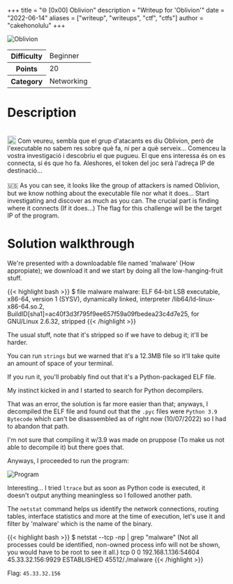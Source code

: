 +++
title = "🌐 [0x00] Oblivion"
description = "Writeup for 'Oblivion'"
date = "2022-06-14"
aliases = ["writeup", "writeups", "ctf", "ctfs"]
author = "cakehonolulu"
+++
<br>

![Oblivion](/images/ctfs/nuclio_cyberhack/oblivion/oblivion.png)

<table>
<thead>
  <tr>
    <th>Difficulty</th>
    <td>Beginner</td>
  </tr>
</thead>
<tbody>
  <tr>
    <th>Points</th>
    <td>20</td>
  </tr>
  <tr>
    <th>Category</th>
    <td>Networking</td>
  </tr>
</tbody>
</table>

# Description
<br>
<img src="https://emojipedia-us.s3.dualstack.us-west-1.amazonaws.com/thumbs/160/openmoji/292/flag-for-catalonia-esct_1f3f4-e0065-e0073-e0063-e0074-e007f.png" width="20px" height="20px" style="vertical-align: bottom;"> Com veureu, sembla que el grup d'atacants es diu Oblivion, però de l'executable no sabem res sobre què fa, ni per a què serveix...
Comenceu la vostra investigació i descobriu el que pugueu. El que ens interessa és on es connecta, si és que ho fa.
Aleshores, el token del joc serà l'adreça IP de destinació...
<br>
<br>
🇺🇸 As you can see, it looks like the group of attackers is named Oblivion, but we know nothing about the executable file nor what it does...
Start investigating and discover as much as you can. The crucial part is finding where it connects (If it does...)
The flag for this challenge will be the target IP of the program.
<br>

<h1>Solution walkthrough</h1>

We're presented with a downloadable file named 'malware' (How appropiate); we download it and we start by doing all the low-hanging-fruit stuff.

{{< highlight bash >}}
$ file malware
malware: ELF 64-bit LSB executable, x86-64, version 1 (SYSV), dynamically linked, interpreter /lib64/ld-linux-x86-64.so.2,
BuildID[sha1]=ac40f3d3f795f9ee657f59a09fbedea23c4d7e25, for GNU/Linux 2.6.32, stripped
{{< /highlight >}}

The usual stuff, note that it's stripped so if we have to debug it; it'll be harder.

You can run <code>strings</code> but we warned that it's a 12.3MB file so it'll take quite an amount of space of your terminal.

If you run it, you'll probably find out that it's a Python-packaged ELF file.

My instinct kicked in and I started to search for Python decompilers.

That was an error, the solution is far more easier than that; anyways, I decompiled the ELF file and found out that the <code>.pyc</code> files were <code>Python 3.9 Bytecode</code> which can't be disassembled as of right now (10/07/2022) so I had to abandon that path.


I'm not sure that compiling it w/3.9 was made on pruppose (To make us not able to decompile it) but there goes that.

Anyways, I proceeded to run the program:

![Program](/images/ctfs/nuclio_cyberhack/oblivion/program.png)

Interesting... I tried <code>ltrace</code> but as soon as Python code is executed, it doesn't output anything meaningless so I followed another path.

The <code>netstat</code> command helps us identify the network connections, routing tables, interface statistics and more at the time of execution, let's use it and filter by 'malware' which is the name of the binary.

{{< highlight bash >}}
$ netstat --tcp -np | grep "malware"
(Not all processes could be identified, non-owned process info
 will not be shown, you would have to be root to see it all.)
tcp        0      0 192.168.1.136:54604     45.33.32.156:9929       ESTABLISHED 45512/./malware
{{< /highlight >}}

Flag: <code>45.33.32.156</code>
